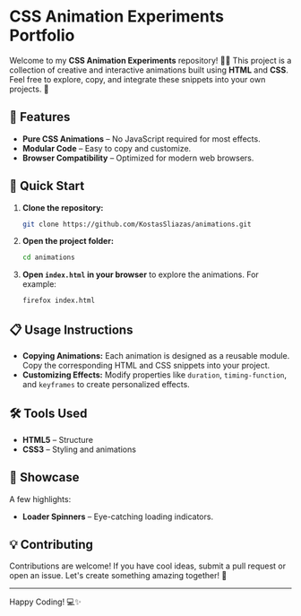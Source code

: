 # CSS Animation Experiments Portfolio

Welcome to my **CSS Animation Experiments** repository! 🎨✨ This project is a collection of creative and interactive animations built using **HTML** and **CSS**. Feel free to explore, copy, and integrate these snippets into your own projects. 🚀

## 🌟 Features
- **Pure CSS Animations** – No JavaScript required for most effects.
- **Modular Code** – Easy to copy and customize.
- **Browser Compatibility** – Optimized for modern web browsers.

## 🚀 Quick Start
1. **Clone the repository:**
   ```bash
   git clone https://github.com/KostasSliazas/animations.git
   ```
2. **Open the project folder:**
   ```bash
   cd animations
   ```
3. **Open `index.html` in your browser** to explore the animations. For example:
   ```bash
   firefox index.html
   ```
## 📋 Usage Instructions
- **Copying Animations:** Each animation is designed as a reusable module. Copy the corresponding HTML and CSS snippets into your project.
- **Customizing Effects:** Modify properties like `duration`, `timing-function`, and `keyframes` to create personalized effects.

## 🛠️ Tools Used
- **HTML5** – Structure
- **CSS3** – Styling and animations

## 🎨 Showcase
A few highlights:
- **Loader Spinners** – Eye-catching loading indicators.

## 💡 Contributing
Contributions are welcome! If you have cool ideas, submit a pull request or open an issue. Let's create something amazing together! 🌟

---

Happy Coding! 💻✨

